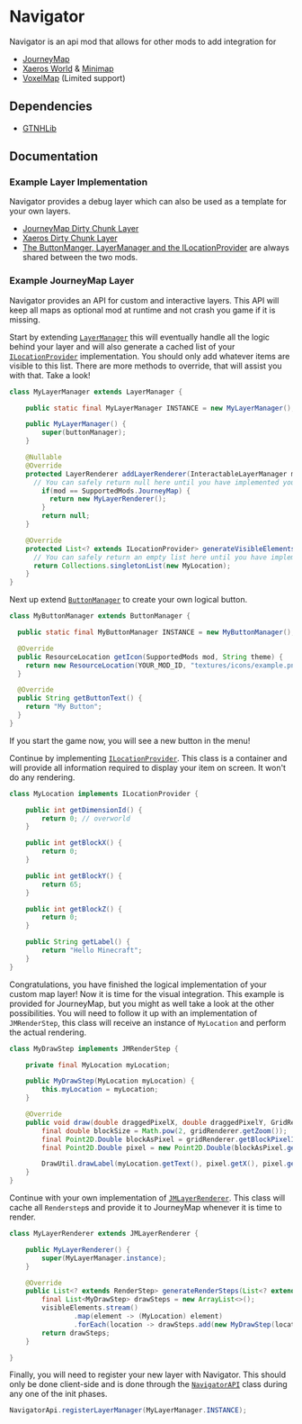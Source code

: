 # Navigator

Navigator is an api mod that allows for other mods to add integration for
* [JourneyMap](https://www.curseforge.com/minecraft/mc-mods/journeymap)
* [Xaeros World](https://www.curseforge.com/minecraft/mc-mods/xaeros-world-map) & [Minimap](https://www.curseforge.com/minecraft/mc-mods/xaeros-minimap)
* [VoxelMap](https://www.curseforge.com/minecraft/mc-mods/voxelmap) (Limited support)

## Dependencies
* [GTNHLib](https://www.curseforge.com/minecraft/mc-mods/gtnhlib)


## Documentation
### Example Layer Implementation
Navigator provides a debug layer which can also be used as a template for your own layers.
* [JourneyMap Dirty Chunk Layer](https://github.com/GTNewHorizons/Navigator/tree/master/src/main/java/com/gtnewhorizons/navigator/impl/journeymap)
* [Xaeros Dirty Chunk Layer ](https://github.com/GTNewHorizons/Navigator/tree/master/src/main/java/com/gtnewhorizons/navigator/impl/xaero)
* [The ButtonManger, LayerManager and the ILocationProvider](https://github.com/GTNewHorizons/Navigator/tree/master/src/main/java/com/gtnewhorizons/navigator/impl) are always shared between the two mods.

### Example JourneyMap Layer

Navigator provides an API for custom and interactive layers.
This API will keep all maps as optional mod at runtime and not crash you game if it is missing.

Start by extending [`LayerManager`](https://github.com/GTNewHorizons/Navigator/blob/master/src/main/java/com/gtnewhorizons/navigator/api/model/layers/LayerManager.java) this will eventually handle all the logic behind your layer and will also generate a cached list of your [`ILocationProvider`](https://github.com/GTNewHorizons/Navigator/blob/master/src/main/java/com/gtnewhorizons/navigator/api/model/locations/ILocationProvider.java) implementation.
You should only add whatever items are visible to this list. There are more methods to override, that will assist you with that. Take a look!

```java
class MyLayerManager extends LayerManager {

    public static final MyLayerManager INSTANCE = new MyLayerManager();

    public MyLayerManager() {
        super(buttonManager);
    }

    @Nullable
    @Override
    protected LayerRenderer addLayerRenderer(InteractableLayerManager manager, SupportedMods mod) {
      // You can safely return null here until you have implemented your own LayerRenderer.
        if(mod == SupportedMods.JourneyMap) {
          return new MyLayerRenderer();
        }
        return null;
    }

    @Override
    protected List<? extends ILocationProvider> generateVisibleElements(int minBlockX, int minBlockZ, int maxBlockX, int maxBlockZ) {
      // You can safely return an empty list here until you have implemented your own ILocationProvider.
      return Collections.singletonList(new MyLocation);
    }
}
```

Next up extend [`ButtonManager`](https://github.com/GTNewHorizons/Navigator/blob/master/src/main/java/com/gtnewhorizons/navigator/api/model/buttons/ButtonManager.java) to create your own logical button.
```java
class MyButtonManager extends ButtonManager {

  public static final MyButtonManager INSTANCE = new MyButtonManager();

  @Override
  public ResourceLocation getIcon(SupportedMods mod, String theme) {
    return new ResourceLocation(YOUR_MOD_ID, "textures/icons/example.png");
  }

  @Override
  public String getButtonText() {
    return "My Button";
  }
}
```
If you start the game now, you will see a new button in the menu!

Continue by implementing [`ILocationProvider`](https://github.com/GTNewHorizons/Navigator/blob/master/src/main/java/com/gtnewhorizons/navigator/api/model/locations/ILocationProvider.java). This class is a container and will provide all information required to display your item on screen. It won't do any rendering.

```java
class MyLocation implements ILocationProvider {

    public int getDimensionId() {
        return 0; // overworld
    }

    public int getBlockX() {
        return 0;
    }

    public int getBlockY() {
        return 65;
    }

    public int getBlockZ() {
        return 0;
    }

    public String getLabel() {
        return "Hello Minecraft";
    }
}
```

Congratulations, you have finished the logical implementation of your custom map layer! Now it is time for the visual integration. This example is provided for JourneyMap, but you might as well take a look at the other possibilities. You will need to follow it up with an implementation of `JMRenderStep`,  this class will receive an instance of `MyLocation` and perform the actual rendering.

```java
class MyDrawStep implements JMRenderStep {

    private final MyLocation myLocation;

    public MyDrawStep(MyLocation myLocation) {
        this.myLocation = myLocation;
    }

    @Override
    public void draw(double draggedPixelX, double draggedPixelY, GridRenderer gridRenderer, float drawScale, double fontScale, double rotation) {
        final double blockSize = Math.pow(2, gridRenderer.getZoom());
        final Point2D.Double blockAsPixel = gridRenderer.getBlockPixelInGrid(myLocation.getBlockX(), myLocation.getBlockZ());
        final Point2D.Double pixel = new Point2D.Double(blockAsPixel.getX() + draggedPixelX, blockAsPixel.getY() + draggedPixelY);

        DrawUtil.drawLabel(myLocation.getText(), pixel.getX(), pixel.getY(), DrawUtil.HAlign.Center, DrawUtil.VAlign.Middle, 0, 180, 0x00FFFFFF, 255, fontScale, false, rotation);
    }
}
```

Continue with your own implementation of [`JMLayerRenderer`](https://github.com/GTNewHorizons/Navigator/blob/master/src/main/java/com/gtnewhorizons/navigator/api/journeymap/render/JMLayerRenderer.java). This class will cache all `Renderstep`s and provide it to JourneyMap whenever it is time to render.

```java
class MyLayerRenderer extends JMLayerRenderer {

    public MyLayerRenderer() {
        super(MyLayerManager.instance);
    }

    @Override
    public List<? extends RenderStep> generateRenderSteps(List<? extends ILocationProvider> visibleElements) {
        final List<MyDrawStep> drawSteps = new ArrayList<>();
        visibleElements.stream()
                .map(element -> (MyLocation) element)
                .forEach(location -> drawSteps.add(new MyDrawStep(location)));
        return drawSteps;
    }

}
```

Finally, you will need to register your new layer with Navigator. This should only be done client-side and is done through the [`NavigatorAPI`](https://github.com/GTNewHorizons/Navigator/blob/master/src/main/java/com/gtnewhorizons/navigator/api/NavigatorApi.java) class during any one of the init phases.

```java
NavigatorApi.registerLayerManager(MyLayerManager.INSTANCE);
```
